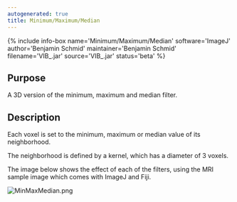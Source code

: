 ```yaml
---
autogenerated: true
title: Minimum/Maximum/Median
---
```


{% include info-box name='Minimum/Maximum/Median'
software='ImageJ'
author='Benjamin Schmid'
maintainer='Benjamin Schmid'
filename='VIB\_.jar'
source='VIB\_.jar'
status='beta'
%}



## Purpose

A 3D version of the minimum, maximum and median filter.

## Description

Each voxel is set to the minimum, maximum or median value of its neighborhood.

The neighborhood is defined by a kernel, which has a diameter of 3 voxels.

The image below shows the effect of each of the filters, using the MRI sample image which comes with ImageJ and Fiji.

![](/media/minmaxmedian.png "MinMaxMedian.png")
